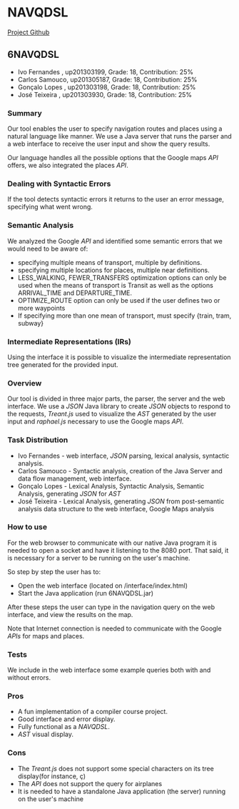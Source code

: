 # NAVQDSL
[Project Github](https://github.com/Jabst/COMP-NAVQDSL)
## 6NAVQDSL
* Ivo Fernandes , up201303199, Grade: 18, Contribution: 25%
* Carlos Samouco, up201305187, Grade: 18, Contribution: 25%
*	Gonçalo Lopes , up201303198, Grade: 18, Contribution: 25%
* José Teixeira , up201303930, Grade: 18, Contribution: 25%



### Summary
Our tool enables the user to specify navigation routes and places using a natural language like manner. We use a Java server that runs the parser and a web interface to receive the user input and show the query results.

Our language handles all the possible options that the Google maps _API_ offers, we also integrated the places _API_.

### Dealing with Syntactic Errors
If the tool detects syntactic errors it returns to the user an error message, specifying what went wrong.

### Semantic Analysis
We analyzed the Google _API_ and identified some semantic errors that we would need to be aware of:
* specifying multiple means of transport, multiple by definitions.
* specifying multiple locations for places, multiple near definitions.
* LESS_WALKING, FEWER_TRANSFERS optimization options can only be used when the means of transport is Transit as well as the options ARRIVAL_TIME and DEPARTURE_TIME.
* OPTIMIZE_ROUTE option can only be used if the user defines two or more waypoints
* If specifying more than one mean of transport, must specify {train, tram, subway}


### Intermediate Representations (IRs)
Using the interface it is possible to visualize the intermediate representation tree generated for the provided input.

### Overview
Our tool is divided in three major parts, the parser, the server and the web interface.
We use a _JSON_ Java library to create _JSON_ objects to respond to the requests, _Treant.js_ used to visualize the _AST_ generated by the user input and _raphael.js_ necessary to use the Google maps _API_.

### Task Distribution
* Ivo Fernandes - web interface, _JSON_ parsing, lexical analysis, syntactic analysis.
* Carlos Samouco - Syntactic analysis, creation of the Java Server and data flow management, web interface.
*	Gonçalo Lopes - Lexical Analysis, Syntactic Analysis, Semantic Analysis, generating _JSON_ for _AST_
* José Teixeira - Lexical Analysis, generating _JSON_ from post-semantic analysis data structure to the web interface, Google Maps analysis

### How to use

For the web browser to communicate with our native Java program it is needed to open a socket and have it listening to the 8080 port. That said, it is necessary for a server to be running on the user's machine.

So step by step the user has to:

* Open the web interface (located on /interface/index.html)
* Start the Java application (run 6NAVQDSL.jar)

After these steps the user can type in the navigation query on the web interface, and view the results on the map.

Note that Internet connection is needed to communicate with the Google _APIs_ for maps and places.

### Tests
We include in the web interface some example queries both with and without errors.

### Pros

* A fun implementation of a compiler course project.
* Good interface and error display.
* Fully functional as a _NAVQDSL_.  
* _AST_ visual display.


### Cons

* The _Treant.js_ does not support some special characters on its tree display(for instance, ç)
* The _API_ does not support the query for airplanes
* It is needed to have a standalone Java application (the server) running on the user's machine

